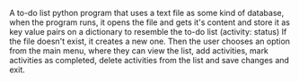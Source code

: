 A to-do list python program that uses a text file as some kind of database, when the program runs, it opens the file and gets it's content and store it as key value pairs on a dictionary to resemble the to-do list (activity: status) If the file doesn't exist, it creates a new one. Then the user chooses an option from the main menu, where they can view the list, add activities, mark activities as completed, delete activities from the list and save changes and exit.

